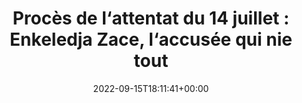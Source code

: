 ---
isIndex: false
title: "Procès de l‘attentat du 14 juillet : Enkeledja Zace, l‘accusée qui nie tout"
date: 2022-09-15T18:11:41+00:00
concerned:
  - joseph-hazan
press:
  title: Nice Matin
  url: https://www.nicematin.com/justice/proces-de-lattentat-du-14-juillet-enkeledja-zace-laccusee-qui-nie-tout-793682
---